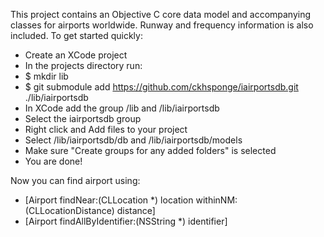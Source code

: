 This project contains an Objective C core data model and accompanying classes for airports worldwide. Runway and frequency information is also included. To get started quickly:

* Create an XCode project
* In the projects directory run:
* $ mkdir lib
* $ git submodule add https://github.com/ckhsponge/iairportsdb.git ./lib/iairportsdb
* In XCode add the group /lib and /lib/iairportsdb
* Select the iairportsdb group
* Right click and Add files to your project
* Select /lib/iairportsdb/db and /lib/iairportsdb/models
* Make sure "Create groups for any added folders" is selected
* You are done!

Now you can find airport using:
* [Airport findNear:(CLLocation *) location withinNM:(CLLocationDistance) distance]
* [Airport findAllByIdentifier:(NSString *) identifier]
